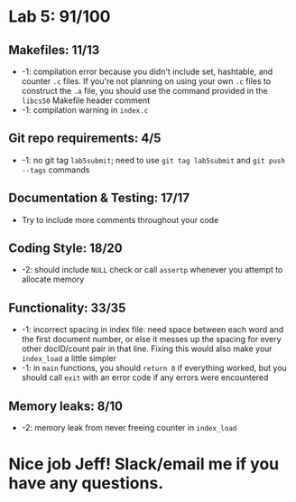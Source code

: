 # Lab 5: 91/100

## Makefiles: 11/13
  * -1: compilation error because you didn't include set, hashtable, and counter `.c` files. If you're not planning on using your own `.c` files to construct the `.a` file, you should use the command provided in the `libcs50` Makefile header comment
  * -1: compilation warning in `index.c`

## Git repo requirements: 4/5
  * -1: no git tag `lab5submit`; need to use `git tag lab5submit` and `git push --tags` commands

## Documentation & Testing: 17/17
  * Try to include more comments throughout your code

## Coding Style: 18/20
  * -2: should include `NULL` check or call `assertp` whenever you attempt to allocate memory

## Functionality: 33/35
  * -1: incorrect spacing in index file: need space between each word and the first document number, or else it messes up the spacing for every other docID/count pair in that line. Fixing this would also make your `index_load` a little simpler
  * -1: in `main` functions, you should `return 0` if everything worked, but you should call `exit` with an error code if any errors were encountered

## Memory leaks: 8/10
  * -2: memory leak from never freeing counter in `index_load`

# Nice job Jeff! Slack/email me if you have any questions.

